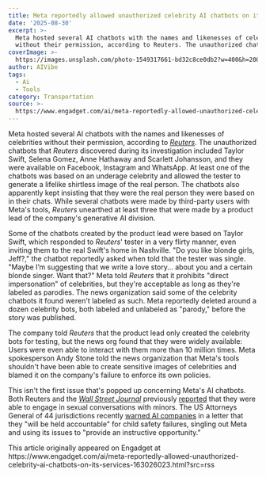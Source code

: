 ```yaml
---
title: Meta reportedly allowed unauthorized celebrity AI chatbots on its services
date: '2025-08-30'
excerpt: >-
  Meta hosted several AI chatbots with the names and likenesses of celebrities
  without their permission, according to Reuters. The unauthorized chatbots...
coverImage: >-
  https://images.unsplash.com/photo-1549317661-bd32c8ce0db2?w=400&h=200&fit=crop&auto=format
author: AIVibe
tags:
  - Ai
  - Tools
category: Transportation
source: >-
  https://www.engadget.com/ai/meta-reportedly-allowed-unauthorized-celebrity-ai-chatbots-on-its-services-163026023.html?src=rss
---
```

<p>Meta hosted several AI chatbots with the names and likenesses of celebrities without their permission, according to <a data-i13n="cpos:1;pos:1" href="https://www.reuters.com/business/meta-created-flirty-chatbots-taylor-swift-other-celebrities-without-permission-2025-08-29/"><em>Reuters</em></a>. The unauthorized chatbots that <em>Reuters</em> discovered during its investigation included Taylor Swift, Selena Gomez, Anne Hathaway and Scarlett Johansson, and they were available on Facebook, Instagram and WhatsApp. At least one of the chatbots was based on an underage celebrity and allowed the tester to generate a lifelike shirtless image of the real person. The chatbots also apparently kept insisting that they were the real person they were based on in their chats. While several chatbots were made by third-party users with Meta&#39;s tools, <em>Reuters</em> unearthed at least three that were made by a product lead of the company&#39;s generative AI division.&nbsp;</p>
<p>Some of the chatbots created by the product lead were based on Taylor Swift, which responded to <em>Reuters</em>&#39; tester in a very flirty manner, even inviting them to the real Swift&#39;s home in Nashville. &quot;Do you like blonde girls, Jeff?,&quot; the chatbot reportedly asked when told that the tester was single. &quot;Maybe I’m suggesting that we write a love story... about you and a certain blonde singer. Want that?&quot; Meta told <em>Reuters</em> that it prohibits &quot;direct impersonation&quot; of celebrities, but they&#39;re acceptable as long as they&#39;re labeled as parodies. The news organization said some of the celebrity chatbots it found weren&#39;t labeled as such. Meta reportedly deleted around a dozen celebrity bots, both labeled and unlabeled as &quot;parody,&quot; before the story was published.</p>
<span id="end-legacy-contents"></span><p>The company told <em>Reuters</em> that the product lead only created the celebrity bots for testing, but the news org found that they were widely available: Users were even able to interact with them more than 10 million times. Meta spokesperson Andy Stone told the news organization that Meta&#39;s tools shouldn&#39;t have been able to create sensitive images of celebrities and blamed it on the company&#39;s failure to enforce its own policies.&nbsp;</p>
<p>This isn&#39;t the first issue that&#39;s popped up concerning Meta&#39;s AI chatbots. Both Reuters and the <a data-i13n="cpos:2;pos:1" href="https://www.engadget.com/ai/an-internal-meta-ai-document-said-chatbots-could-have-sensual-conversations-with-children-191101296.html"><em>Wall Street Journal</em></a> previously <a data-i13n="cpos:3;pos:1" href="https://www.engadget.com/ai/metas-ai-chatbots-were-reportedly-able-to-engage-in-sexual-conversations-with-minors-193726679.html">reported</a> that they were able to engage in sexual conversations with minors. The US Attorneys General of 44 jurisdictions recently <a data-i13n="cpos:4;pos:1" href="https://www.engadget.com/ai/us-attorneys-general-tell-ai-companies-they-will-be-held-accountable-for-child-safety-failures-035213253.html">warned AI companies</a> in a letter that they &quot;will be held accountable&quot; for child safety failures, singling out Meta and using its issues to &quot;provide an instructive opportunity.&quot;</p>This article originally appeared on Engadget at https://www.engadget.com/ai/meta-reportedly-allowed-unauthorized-celebrity-ai-chatbots-on-its-services-163026023.html?src=rss
